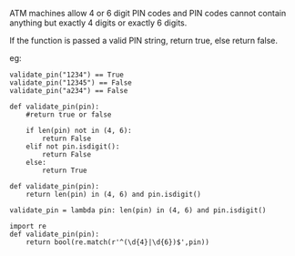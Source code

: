 ATM machines allow 4 or 6 digit PIN codes and PIN codes cannot contain anything but exactly 4 digits or exactly 6 digits.

If the function is passed a valid PIN string, return true, else return false.

eg:

    validate_pin("1234") == True
    validate_pin("12345") == False
    validate_pin("a234") == False
    
```
def validate_pin(pin):
    #return true or false
    
    if len(pin) not in (4, 6):
        return False
    elif not pin.isdigit():
        return False
    else:
        return True
```
  
    def validate_pin(pin):
        return len(pin) in (4, 6) and pin.isdigit()
```
validate_pin = lambda pin: len(pin) in (4, 6) and pin.isdigit()
```

    import re
    def validate_pin(pin):
        return bool(re.match(r'^(\d{4}|\d{6})$',pin))
